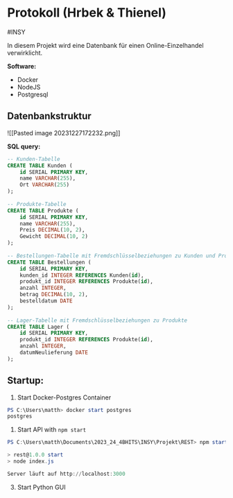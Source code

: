 # Protokoll (Hrbek & Thienel)
#INSY 

In diesem Projekt wird eine Datenbank für einen Online-Einzelhandel verwirklicht.

**Software:**
- Docker
- NodeJS
- Postgresql

## Datenbankstruktur
![[Pasted image 20231227172232.png]]

**SQL query:**
```SQL
-- Kunden-Tabelle  
CREATE TABLE Kunden (  
    id SERIAL PRIMARY KEY,  
    name VARCHAR(255),  
    Ort VARCHAR(255)  
);  
  
-- Produkte-Tabelle  
CREATE TABLE Produkte (  
    id SERIAL PRIMARY KEY,  
    name VARCHAR(255),  
    Preis DECIMAL(10, 2),  
    Gewicht DECIMAL(10, 2)  
);  
  
-- Bestellungen-Tabelle mit Fremdschlüsselbeziehungen zu Kunden und Produkte  
CREATE TABLE Bestellungen (  
    id SERIAL PRIMARY KEY,  
    kunden_id INTEGER REFERENCES Kunden(id),  
    produkt_id INTEGER REFERENCES Produkte(id),  
    anzahl INTEGER,  
    betrag DECIMAL(10, 2),  
    bestelldatum DATE  
);  
  
-- Lager-Tabelle mit Fremdschlüsselbeziehungen zu Produkte  
CREATE TABLE Lager (  
    id SERIAL PRIMARY KEY,  
    produkt_id INTEGER REFERENCES Produkte(id),  
    anzahl INTEGER,  
    datumNeulieferung DATE  
);
```

## Startup:

1. Start Docker-Postgres Container
```powershell
PS C:\Users\matth> docker start postgres
postgres
```
1. Start API with `npm start`
```powershell
PS C:\Users\matth\Documents\2023_24_4BHITS\INSY\Projekt\REST> npm start

> rest@1.0.0 start
> node index.js

Server läuft auf http://localhost:3000
```
3. Start Python GUI